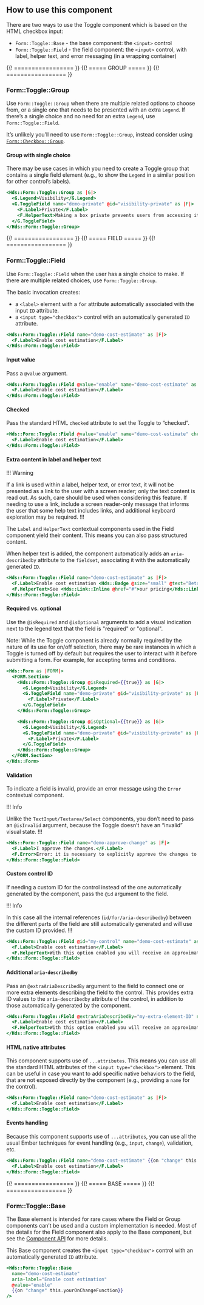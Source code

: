 ## How to use this component

There are two ways to use the Toggle component which is based on the HTML checkbox input:

- `Form::Toggle::Base` - the base component: the `<input>` control
- `Form::Toggle::Field` - the field component: the `<input>` control, with label, helper text, and error messaging (in a wrapping container)

{{! ================= }} {{! ===== GROUP ===== }} {{! ================= }}

### Form::Toggle::Group

Use `Form::Toggle::Group` when there are multiple related options to choose from, or a single one that needs to be presented with an extra `Legend`. If there’s a single choice and no need for an extra `Legend`, use `Form::Toggle::Field`.

It’s unlikely you’ll need to use `Form::Toggle::Group`, instead consider using [`Form::Checkbox::Group`](/components/form/checkbox). 

#### Group with single choice

There may be use cases in which you need to create a Toggle group that contains a single field element (e.g., to show the `Legend` in a similar position for other control’s labels). 

```handlebars
<Hds::Form::Toggle::Group as |G|>
  <G.Legend>Visibility</G.Legend>
  <G.ToggleField name="demo-private" @id="visibility-private" as |F|>
    <F.Label>Private</F.Label>
    <F.HelperText>Making a box private prevents users from accessing it unless given permission.</F.HelperText>
  </G.ToggleField>
</Hds::Form::Toggle::Group>
```

{{! ================= }} {{! ===== FIELD ===== }} {{! ================= }}

### Form::Toggle::Field

Use `Form::Toggle::Field` when the user has a single choice to make. If there are multiple related choices, use `Form::Toggle::Group`.

The basic invocation creates:

- a `<label>` element with a `for` attribute automatically associated with the input `ID` attribute.
- a `<input type="checkbox">` control with an automatically generated `ID` attribute.

```handlebars
<Hds::Form::Toggle::Field name="demo-cost-estimate" as |F|>
  <F.Label>Enable cost estimation</F.Label>
</Hds::Form::Toggle::Field>
```

#### Input value

Pass a `@value` argument.

```handlebars
<Hds::Form::Toggle::Field @value="enable" name="demo-cost-estimate" as |F|>
  <F.Label>Enable cost estimation</F.Label>
</Hds::Form::Toggle::Field>
```

#### Checked

Pass the standard HTML `checked` attribute to set the Toggle to “checked”.

```handlebars
<Hds::Form::Toggle::Field @value="enable" name="demo-cost-estimate" checked as |F|>
  <F.Label>Enable cost estimation</F.Label>
</Hds::Form::Toggle::Field>
```

#### Extra content in label and helper text

!!! Warning

If a link is used within a label, helper text, or error text, it will not be presented as a link to the user with a screen reader; only the text content is read out. As such, care should be used when considering this feature. If needing to use a link, include a screen reader-only message that informs the user that some help text includes links, and additional keyboard exploration may be required.
!!!

The `Label` and `HelperText` contextual components used in the Field component yield their content. This means you can also pass structured content.

When helper text is added, the component automatically adds an `aria-describedby` attribute to the `fieldset`, associating it with the automatically generated `ID`.

```handlebars
<Hds::Form::Toggle::Field name="demo-cost-estimate" as |F|>
  <F.Label>Enable cost estimation <Hds::Badge @size="small" @text="Beta" @color="highlight" /></F.Label>
  <F.HelperText>See <Hds::Link::Inline @href="#">our pricing</Hds::Link::Inline> for more information.</F.HelperText>
</Hds::Form::Toggle::Field>
```

#### Required vs. optional

Use the `@isRequired` and `@isOptional` arguments to add a visual indication next to the legend text that the field is "required" or "optional".

Note: While the Toggle component is already normally required by the nature of its use for on/off selection, there may be rare instances in which a Toggle is turned off by default but requires the user to interact with it before submitting a form. For example, for accepting terms and conditions.

```handlebars
<Hds::Form as |FORM|>
  <FORM.Section>
    <Hds::Form::Toggle::Group @isRequired={{true}} as |G|>
      <G.Legend>Visibility</G.Legend>
      <G.ToggleField name="demo-private" @id="visibility-private" as |F|>
        <F.Label>Private</F.Label>
      </G.ToggleField>
    </Hds::Form::Toggle::Group>

    <Hds::Form::Toggle::Group @isOptional={{true}} as |G|>
      <G.Legend>Visibility</G.Legend>
      <G.ToggleField name="demo-private" @id="visibility-private" as |F|>
        <F.Label>Private</F.Label>
      </G.ToggleField>
    </Hds::Form::Toggle::Group>
  </FORM.Section>
</Hds::Form>
```

#### Validation

To indicate a field is invalid, provide an error message using the `Error` contextual component.

!!! Info

Unlike the `TextInput/Textarea/Select` components, you don’t need to pass an `@isInvalid` argument, because the Toggle doesn’t have an “invalid” visual state.
!!!

```handlebars
<Hds::Form::Toggle::Field name="demo-approve-change" as |F|>
  <F.Label>I approve the changes.</F.Label>
  <F.Error>Error: it is necessary to explicitly approve the changes to continue.</F.Error>
</Hds::Form::Toggle::Field>
```

#### Custom control ID

If needing a custom ID for the control instead of the one automatically generated by the component, pass the `@id` argument to the field.

!!! Info

In this case all the internal references (`id/for/aria-describedby`) between the different parts of the field are still automatically generated and will use the custom ID provided.
!!!

```handlebars
<Hds::Form::Toggle::Field @id="my-control" name="demo-cost-estimate" as |F|>
  <F.Label>Enable cost estimation</F.Label>
  <F.HelperText>With this option enabled you will receive an approximate cost estimation.</F.HelperText>
</Hds::Form::Toggle::Field>
```

#### Additional `aria-describedby`

Pass an `@extraAriaDescribedBy` argument to the field to connect one or more extra elements describing the field to the control. This provides extra ID values to the `aria-describedby` attribute of the control, in addition to those automatically generated by the component.

```handlebars
<Hds::Form::Toggle::Field @extraAriaDescribedBy="my-extra-element-ID" name="demo-cost-estimate" as |F|>
  <F.Label>Enable cost estimation</F.Label>
  <F.HelperText>With this option enabled you will receive an approximate cost estimation.</F.HelperText>
</Hds::Form::Toggle::Field>
```

#### HTML native attributes

This component supports use of `...attributes`. This means you can use all the standard HTML attributes of the `<input type="checkbox">` element. This can be useful in case you want to add specific native behaviors to the field, that are not exposed directly by the component (e.g., providing a `name` for the control).

```handlebars
<Hds::Form::Toggle::Field name="demo-cost-estimate" as |F|>
  <F.Label>Enable cost estimation</F.Label>
</Hds::Form::Toggle::Field>
```

#### Events handling

Because this component supports use of `...attributes`, you can use all the usual Ember techniques for event handling (e.g., `input`, `change`), validation, etc. 

```handlebars
<Hds::Form::Toggle::Field name="demo-cost-estimate" {{on "change" this.yourOnChangeFunction}} as |F|>
  <F.Label>Enable cost estimation</F.Label>
</Hds::Form::Toggle::Field>
```

{{! ================= }} {{! ===== BASE ===== }} {{! ================= }}

### Form::Toggle::Base

The Base element is intended for rare cases where the Field or Group components can’t be used and a custom implementation is needed. Most of the details for the Field component also apply to the Base component, but see the [Component API](#component-api) for more details.

This Base component creates the `<input type="checkbox">` control with an automatically generated `ID` attribute.

```handlebars
<Hds::Form::Toggle::Base
  name="demo-cost-estimate"
  aria-label="Enable cost estimation"
  @value="enable"
  {{on "change" this.yourOnChangeFunction}}
/>
```
